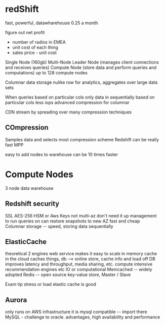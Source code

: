 # redShift
fast, powerful, datawharehouse
0.25 a month

figure out net profit
  - number of radios in EMEA
  - unit cost of each thing
  - sales price - unit cost

Single Node (160gb)
Multi-Node
  Leader Node (manages client connections and receives queries)
  Compute Node (store data and perform queries and computations) up to 128 compute nodes
  
Columnar data storage
  nulike row
  for analytics, aggregates over large data sets

When queries based on particular cols
  only data in sequentially based on particular cols
  less iops
  advanced compression for columnar

CDN
  stream by spreading over many compression techniques

## COmpression
  Samples data and selects most compression scheme
  Redshift can be really fast
  MPP

easy to add nodes to warehouse
can be 10 times faster

# Compute Nodes

3 node data warehouse 

## Redshift security
SSL
AES-256
HSM
or Aws Keys
not multi-az
  don't need it up
  management to run queries on
    can restore snapshots to new AZ
  fast and cheap
  Columnar storage -- speed, storing data sequentially

## ElasticCache
theoretical
  2 engines
  web service makes it easy to scale in memory cache in the cloud
    caches things, db --> online store, cache info and load off DB
    improves latency and throughput, media sharing, etc.
    compute intensive
    recommendation engines etc
    IO or computational
  Memcached -- widely adopted
  Redis -- open source key-value store, Master / Slave

  Exam tip
    stress or load
    elastic cache is good

## Aurora
  only runs on AWS infrastructure
  it is mysql compatible
  -- import there
  MySQL - challenge to oracle. advantages, high availability and performance
  

